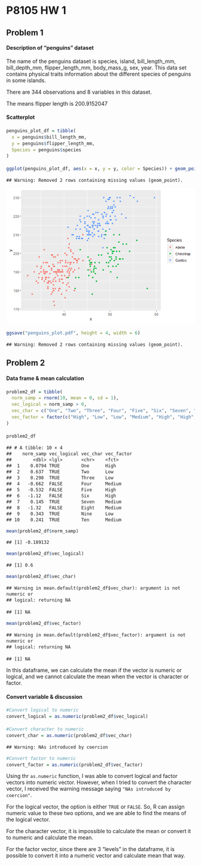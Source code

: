 P8105 HW 1
================

## Problem 1

#### Description of “penguins” dataset

The name of the penguins dataset is species, island, bill_length_mm,
bill_depth_mm, flipper_length_mm, body_mass_g, sex, year. This data set
contains physical traits information about the different species of
penguins in some islands.

There are 344 observations and 8 variables in this dataset.

The means flipper length is 200.9152047

#### Scatterplot

``` r
penguins_plot_df = tibble(
  x = penguins$bill_length_mm,
  y = penguins$flipper_length_mm,
  Species = penguins$species
)

ggplot(penguins_plot_df, aes(x = x, y = y, color = Species)) + geom_point()
```

    ## Warning: Removed 2 rows containing missing values (geom_point).

![](p8105_hw1_wm2460_files/figure-gfm/scatterplot_penguins-1.png)<!-- -->

``` r
ggsave("penguins_plot.pdf", height = 4, width = 6)
```

    ## Warning: Removed 2 rows containing missing values (geom_point).

## Problem 2

#### Data frame & mean calculation

``` r
problem2_df = tibble(
  norm_samp = rnorm(10, mean = 0, sd = 1),
  vec_logical = norm_samp > 0,
  vec_char = c("One", "Two", "Three", "Four", "Five", "Six", "Seven", "Eight", "Nine", "Ten"),
  vec_factor = factor(c("High", "Low", "Low", "Medium", "High", "High", "Medium", "Medium", "Low", "Medium"))
)

problem2_df
```

    ## # A tibble: 10 × 4
    ##    norm_samp vec_logical vec_char vec_factor
    ##        <dbl> <lgl>       <chr>    <fct>     
    ##  1    0.0794 TRUE        One      High      
    ##  2    0.637  TRUE        Two      Low       
    ##  3    0.298  TRUE        Three    Low       
    ##  4   -0.662  FALSE       Four     Medium    
    ##  5   -0.532  FALSE       Five     High      
    ##  6   -1.12   FALSE       Six      High      
    ##  7    0.145  TRUE        Seven    Medium    
    ##  8   -1.32   FALSE       Eight    Medium    
    ##  9    0.343  TRUE        Nine     Low       
    ## 10    0.241  TRUE        Ten      Medium

``` r
mean(problem2_df$norm_samp)
```

    ## [1] -0.189132

``` r
mean(problem2_df$vec_logical)
```

    ## [1] 0.6

``` r
mean(problem2_df$vec_char)
```

    ## Warning in mean.default(problem2_df$vec_char): argument is not numeric or
    ## logical: returning NA

    ## [1] NA

``` r
mean(problem2_df$vec_factor)
```

    ## Warning in mean.default(problem2_df$vec_factor): argument is not numeric or
    ## logical: returning NA

    ## [1] NA

In this dataframe, we can calculate the mean if the vector is numeric or
logical, and we cannot calculate the mean when the vector is character
or factor.

#### Convert variable & discussion

``` r
#Convert logical to numeric
convert_logical = as.numeric(problem2_df$vec_logical)

#Convert character to numeric
convert_char = as.numeric(problem2_df$vec_char)
```

    ## Warning: NAs introduced by coercion

``` r
#Convert factor to numeric
convert_factor = as.numeric(problem2_df$vec_factor)
```

Using thr `as.numeric` function, I was able to convert logical and
factor vectors into numeric vector. However, when I tried to convert the
character vector, I received the warning message saying
`"NAs introduced by coercion"`.

For the logical vector, the option is either `TRUE` or `FALSE`. So, R
can assign numeric value to these two options, and we are able to find
the means of the logical vector.

For the character vector, it is impossible to calculate the mean or
convert it to numeric and calculate the mean.

For the factor vector, since there are 3 “levels” in the dataframe, it
is possible to convert it into a numeric vector and calculate mean that
way.
